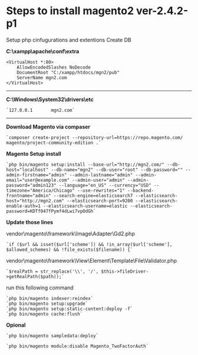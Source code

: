 # Steps to install magento2 ver-2.4.2-p1

Setup php cinfugurations and extentions
Create DB

**C:\xampp\apache\conf\extra**

    <VirtualHost *:80>
        AllowEncodedSlashes NoDecode
        DocumentRoot "C:/xampp/htdocs/mgn2/pub"
        ServerName mgn2.com
    </VirtualHost>

---

**C:\Windows\System32\drivers\etc**

	`127.0.0.1       mgn2.com`
    
---  

**Download Magento via compaser**

    `composer create-project --repository-url=https://repo.magento.com/ magento/project-community-edition .`

**Magento Setup install**

    `php bin/magento setup:install --base-url="http://mgn2.com/" --db-host="localhost" --db-name="mgn2" --db-user="root" --db-password="" --admin-firstname="admin" --admin-lastname="admin" --admin-email="user@example.com" --admin-user="admin" --admin-password="admin123" --language="en_US" --currency="USD" --timezone="America/Chicago" --use-rewrites="1" --backend-frontname="admin" --search-engine=elasticsearch7 --elasticsearch-host="http://mgn2.com" --elasticsearch-port=9200 --elasticsearch-enable-auth=1 --elasticsearch-username=elastic --elasticsearch-password=KDTf047fPymf4dLwi7vpOdGh`

**Update those lines**

vendor\magento\framework\Image\Adapter\Gd2.php

    `if ($url && isset($url['scheme']) && !in_array($url['scheme'], $allowed_schemes) && !file_exists($filename)) {`

vendor\magento\framework\View\Element\Template\File\Validator.php

    `$realPath = str_replace('\\', '/', $this->fileDriver->getRealPath($path));`

run this following command

    `php bin/magento indexer:reindex`
    `php bin/magento setup:upgrade`
    `php bin/magento setup:static-content:deploy -f`
    `php bin/magento cache:flush`

**Opional**

    `php bin/magento sampledata:deploy`

    `php bin/magento module:disable Magento_TwoFactorAuth`

